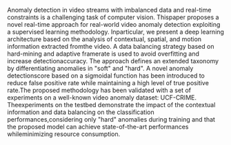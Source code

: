 Anomaly detection in video streams with imbalanced data and real-time constraints is a challenging task of computer vision. Thispaper proposes a novel real-time approach for real-world video anomaly detection exploiting a supervised learning methodology. Inparticular, we present a deep learning architecture based on the analysis of contextual, spatial, and motion information extracted fromthe video. A data balancing strategy based on hard-mining and adaptive framerate is used to avoid overfitting and increase detectionaccuracy. The approach defines an extended taxonomy by differentiating anomalies in "soft" and "hard". A novel anomaly detectionscore based on a sigmoidal function has been introduced to reduce false positive rate while maintaining a high level of true positive rate.The proposed methodology has been validated with a set of experiments on a well-known video anomaly dataset: UCF-CRIME. Theexperiments on the testbed demonstrate the impact of the contextual information and data balancing on the classification performances,considering only "hard" anomalies during training and that the proposed model can achieve state-of-the-art performances whileminimizing resource consumption.

